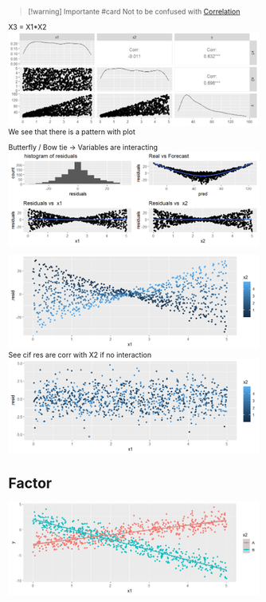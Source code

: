 > [!warning] Importante #card
> Not to be confused with [Correlation](Correlation.md) 

X3 = X1*X2
![](../assets/Pasted%20image%2020230215163104.png)
We see that there is a pattern with plot


Butterfly / Bow tie  -> Variables are interacting
![](../assets/Pasted%20image%2020230215163331.png)

![](../assets/Pasted%20image%2020230215163408.png)
See cif res are corr with X2
if no interaction
![](../assets/Pasted%20image%2020230215163646.png)

# Factor
![](../assets/Pasted%20image%2020230215164101.png)